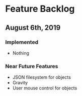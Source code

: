 # Feature Backlog

## August 6th, 2019

### Implemented
- Nothing

### Near Future Features
- JSON filesystem for objects
- Gravity
- User mouse control for objects